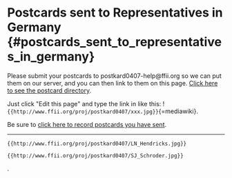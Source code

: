 # Postcards sent to Representatives in Germany {#postcards_sent_to_representatives_in_germany}

Please submit your postcards to postkard0407-help\@ffii.org so we can
put them on our server, and you can then link to them on this page.
[Click here to see the postcard
directory](http://www.ffii.org/proj/postkard0407 "wikilink").

Just click \"Edit this page\" and type the link in like this:
!`{{http://www.ffii.org/proj/postkard0407/xxx.jpg}}`{=mediawiki}.

Be sure to [ click here to record postcards you have
sent](PostkardSend0407En "wikilink").

------------------------------------------------------------------------

```{=mediawiki}
{{http://www.ffii.org/proj/postkard0407/LN_Hendricks.jpg}}
```
```{=mediawiki}
{{http://www.ffii.org/proj/postkard0407/SJ_Schroder.jpg}}
```
.
